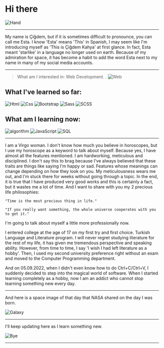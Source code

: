 # Hi there
![Hand](https://img.icons8.com/bubbles/256/hand-side-view.png) 

---

My name is Çiğdem, but if it is sometimes difficult to pronounce, you can call me Esta. I know 'Esta' means 'This' in Spanish, I may seem like I'm introducing myself as 'This is Çiğdem Kahya' at first glance.
In fact, Esta meant 'starlike' in a language no longer used on earth. Because of my admiration for space, it has become a habit to add the word Esta next to my name in many of my social media accounts.

---




> What am I interested in: Web Development. 
.
![Web](https://img.icons8.com/plasticine/256/html.png)




## What I've learned so far:
![Html](https://img.icons8.com/external-beshi-color-kerismaker/256/external-HTML-web-development-beshi-color-kerismaker.png)
![Css](https://img.icons8.com/nolan/256/css-filetype.png)
![Bootstrap](https://img.icons8.com/color/256/bootstrap.png)
![Sass](https://img.icons8.com/color/256/sass.png)
![SCSS](https://img.icons8.com/external-creatype-filed-outline-colourcreatype/256/external-document-file-extension-web-format-file-creatype-filed-outline-colourcreatype-8.png)



## What am I learning now:
![algorithm](https://img.icons8.com/external-flatart-icons-lineal-color-flatarticons/256/external-algorithm-data-science-and-cyber-security-flatart-icons-lineal-color-flatarticons.png)
![JavaScript](https://img.icons8.com/arcade/256/javascript.png)
![SQL](https://img.icons8.com/external-vectorslab-flat-vectorslab/256/external-Global-Sql-servers-and-databases-vectorslab-flat-vectorslab.png)




---
I am a Virgo woman.
I don't know how much you believe in horoscopes, but I use my horoscope as a keyword to talk about myself.
  Because yes, I have almost all the features mentioned. I am hardworking, meticulous and disciplined.
     I don't say this to brag because I've always believed that these traits are things like saying I'm happy or sad. Features whose meanings can change depending on how they look on you.
    My meticulousness wears me out, and I'm stuck there for weeks without going through a topic.
In the end, it is true that I have produced very good works and this is certainly a fact, but it wastes me a lot of time.
And I want to share with you my 2 precious life philosophies:

```
"Time is the most precious thing in life."
```


```
"If you really want something, the whole universe cooperates with you to get it."
```

I'm going to talk about myself a little more professionally now.

I entered college at the age of 17 on my first try and first choice. Turkish Language and Literature program.
I will never regret studying literature for the rest of my life, it has given me tremendous perspective and speaking ability. However, from time to time, I say 'I wish I had left literature as a hobby'.
Then, I used my second university preference right without an exam and moved to the Computer Programming department.

And on 05.09.2022, when I didn't even know how to do Ctrl+C/Ctrl+V, I suddenly decided to step into the magical world of software. When I started learning completely as a hobby, now I am an addict who cannot stop learning something new every day.

---





And here is a space image of that day that NASA shared on the day I was born.

![Galaxy](https://apod.nasa.gov/apod/image/0009/ngc3184_kelly.jpg) 




---
I'll keep updating here as I learn something new.


![Bye](https://i.pinimg.com/originals/72/3f/e9/723fe9bf86184230f7286634f3b74543.gif) 

---
